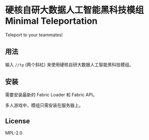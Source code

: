 # 硬核自研大数据人工智能黑科技模组 Minimal Teleportation

Teleport to your teammates!

## 用法

输入 `//tp` (两个斜杠) 来使用硬核自研大数据人工智能黑科技模组。

## 安装

需要安装最新的 Fabric Loader 和 Fabric API。

多人游戏中，模组只需安装在服务器上。

## License

MPL-2.0
